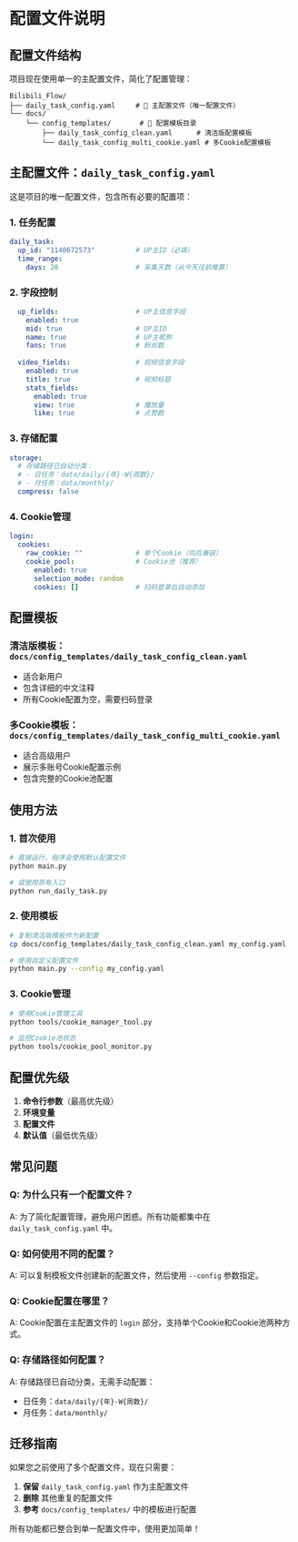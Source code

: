 # 配置文件说明

## 配置文件结构

项目现在使用单一的主配置文件，简化了配置管理：

```
Bilibili_Flow/
├── daily_task_config.yaml     # 🎯 主配置文件（唯一配置文件）
└── docs/
    └── config_templates/       # 📄 配置模板目录
        ├── daily_task_config_clean.yaml      # 清洁版配置模板
        └── daily_task_config_multi_cookie.yaml # 多Cookie配置模板
```

## 主配置文件：`daily_task_config.yaml`

这是项目的唯一配置文件，包含所有必要的配置项：

### 1. 任务配置
```yaml
daily_task:
  up_id: "1140672573"          # UP主ID（必填）
  time_range:
    days: 28                   # 采集天数（从今天往前推算）
```

### 2. 字段控制
```yaml
  up_fields:                   # UP主信息字段
    enabled: true
    mid: true                  # UP主ID
    name: true                 # UP主昵称
    fans: true                 # 粉丝数
    
  video_fields:                # 视频信息字段
    enabled: true
    title: true                # 视频标题
    stats_fields:
      enabled: true
      view: true               # 播放量
      like: true               # 点赞数
```

### 3. 存储配置
```yaml
storage:
  # 存储路径已自动分类：
  # - 日任务：data/daily/{年}-W{周数}/
  # - 月任务：data/monthly/
  compress: false
```

### 4. Cookie管理
```yaml
login:
  cookies:
    raw_cookie: ""             # 单个Cookie（向后兼容）
    cookie_pool:               # Cookie池（推荐）
      enabled: true
      selection_mode: random
      cookies: []              # 扫码登录后自动添加
```

## 配置模板

### 清洁版模板：`docs/config_templates/daily_task_config_clean.yaml`
- 适合新用户
- 包含详细的中文注释
- 所有Cookie配置为空，需要扫码登录

### 多Cookie模板：`docs/config_templates/daily_task_config_multi_cookie.yaml`
- 适合高级用户
- 展示多账号Cookie配置示例
- 包含完整的Cookie池配置

## 使用方法

### 1. 首次使用
```bash
# 直接运行，程序会使用默认配置文件
python main.py

# 或使用原有入口
python run_daily_task.py
```

### 2. 使用模板
```bash
# 复制清洁版模板作为新配置
cp docs/config_templates/daily_task_config_clean.yaml my_config.yaml

# 使用自定义配置文件
python main.py --config my_config.yaml
```

### 3. Cookie管理
```bash
# 使用Cookie管理工具
python tools/cookie_manager_tool.py

# 监控Cookie池状态
python tools/cookie_pool_monitor.py
```

## 配置优先级

1. **命令行参数**（最高优先级）
2. **环境变量**
3. **配置文件**
4. **默认值**（最低优先级）

## 常见问题

### Q: 为什么只有一个配置文件？
A: 为了简化配置管理，避免用户困惑。所有功能都集中在 `daily_task_config.yaml` 中。

### Q: 如何使用不同的配置？
A: 可以复制模板文件创建新的配置文件，然后使用 `--config` 参数指定。

### Q: Cookie配置在哪里？
A: Cookie配置在主配置文件的 `login` 部分，支持单个Cookie和Cookie池两种方式。

### Q: 存储路径如何配置？
A: 存储路径已自动分类，无需手动配置：
- 日任务：`data/daily/{年}-W{周数}/`
- 月任务：`data/monthly/`

## 迁移指南

如果您之前使用了多个配置文件，现在只需要：

1. **保留** `daily_task_config.yaml` 作为主配置文件
2. **删除** 其他重复的配置文件
3. **参考** `docs/config_templates/` 中的模板进行配置

所有功能都已整合到单一配置文件中，使用更加简单！
